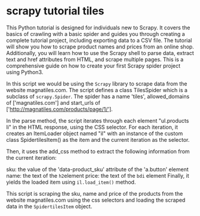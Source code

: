 # scrapy tutorial tiles

This Python tutorial is designed for individuals new to Scrapy. It covers the basics of crawling with a basic spider and guides you through creating a complete tutorial project, including exporting data to a CSV file. The tutorial will show you how to scrape product names and prices from an online shop. Additionally, you will learn how to use the Scrapy shell to parse data, extract text and href attributes from HTML, and scrape multiple pages. This is a comprehensive guide on how to create your first Scrapy spider project using Python3.


In this script we would be using the `Scrapy` library to scrape data from the website magnatiles.com. The script defines a class TilesSpider which is a subclass of `scrapy.Spider`. The spider has a name 'tiles', allowed_domains of ['magnatiles.com'] and start_urls of ['http://magnatiles.com/products/page/1/'].

In the parse method, the script iterates through each element "ul.products li" in the HTML response, using the CSS selector. For each iteration, it creates an ItemLoader object named "il" with an instance of the custom class SpidertilesItem() as the item and the current iteration as the selector.

Then, it uses the add_css method to extract the following information from the current iteration:

sku: the value of the 'data-product_sku' attribute of the 'a.button' element
name: the text of the `h2`element
price: the text of the `bdi` element
Finally, it yields the loaded item using `il.load_item()` method.

This script is scraping the sku, name and price of the products from the website magnatiles.com using the css selectors and loading the scraped data in the `SpidertilesItem` object.